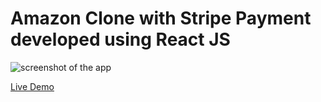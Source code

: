 # Amazon Clone with Stripe Payment developed using React JS

![screenshot of the app](https://raw.githubusercontent.com/praveenorugantitech/praveenorugantitech-reactjs/master/0_Projects/praveenorugantitech-amazon-clone/src/images/screenshot.PNG "Amazon Clone")


[Live Demo](https://praveenoruganti-amaz.firebaseapp.com/)




